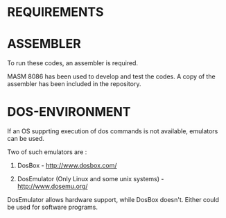 # REQUIREMENTS

# ASSEMBLER

To run these codes, an assembler is required.

MASM 8086 has been used to develop and test the codes. A copy of the assembler has been included in the repository.

# DOS-ENVIRONMENT

If an OS supprting execution of dos commands is not available, emulators can be used.

Two of such emulators are :

1) DosBox - http://www.dosbox.com/

2) DosEmulator (Only Linux and some unix systems) - http://www.dosemu.org/

DosEmulator allows hardware support, while DosBox doesn't. Either could be used for software programs.
